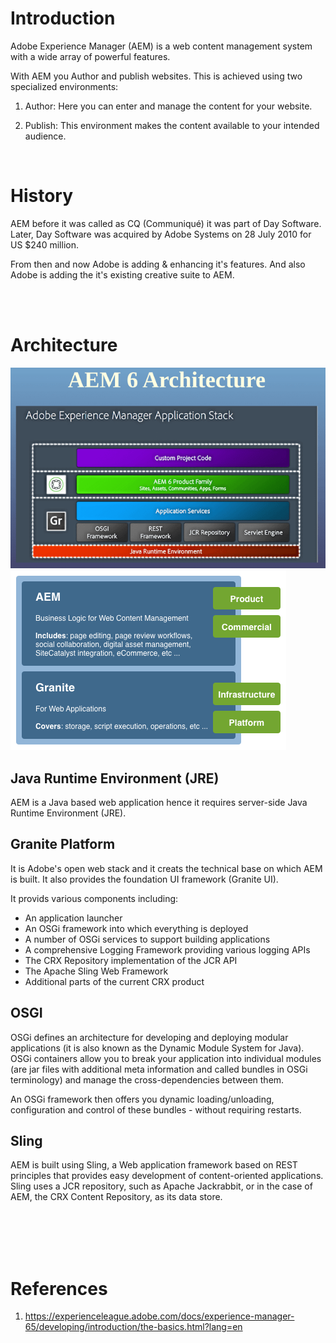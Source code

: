 # Introduction
Adobe Experience Manager (AEM) is a web content management system with a wide array of powerful features.


With AEM you Author and publish websites. This is achieved using two specialized environments:
1. Author:
    Here you can enter and manage the content for your website.

2. Publish:
    This environment makes the content available to your intended audience.

<br>

# History
AEM before it was called as CQ (Communiqué) it was part of Day Software.
Later, Day Software was acquired by Adobe Systems on 28 July 2010 for US $240 million.

From then and now Adobe is adding & enhancing it's features. And also Adobe is adding the it's existing creative suite to AEM.

<br>
<br>

# Architecture
<img title="aem architecture" alt="aem architecture" src="aem2.png">

<br>

<img title="aem architecture" alt="aem architecture" src="aem1.png">

<br>

## Java Runtime Environment (JRE)

AEM is a Java based web application hence it requires server-side Java Runtime Environment (JRE).

## Granite Platform
It is Adobe's open web stack and it creats the technical base on which AEM is built. It also provides the foundation UI framework (Granite UI).

It provids various components including:
* An application launcher
* An OSGi framework into which everything is deployed
* A number of OSGi services to support building applications
* A comprehensive Logging Framework providing various logging APIs
* The CRX Repository implementation of the JCR API
* The Apache Sling Web Framework
* Additional parts of the current CRX product

## OSGI
OSGi defines an architecture for developing and deploying modular applications (it is also known as the Dynamic Module System for Java). OSGi containers allow you to break your application into individual modules (are jar files with additional meta information and called bundles in OSGi terminology) and manage the cross-dependencies between them.

An OSGi framework then offers you dynamic loading/unloading, configuration and control of these bundles - without requiring restarts.


## Sling
AEM is built using Sling, a Web application framework based on REST principles that provides easy development of content-oriented applications. Sling uses a JCR repository, such as Apache Jackrabbit, or in the case of AEM, the CRX Content Repository, as its data store. 




<br>
<br>
<br>
<br>

# References
1. https://experienceleague.adobe.com/docs/experience-manager-65/developing/introduction/the-basics.html?lang=en